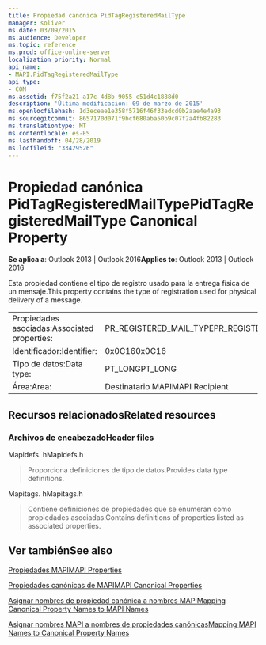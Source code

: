 ```yaml
---
title: Propiedad canónica PidTagRegisteredMailType
manager: soliver
ms.date: 03/09/2015
ms.audience: Developer
ms.topic: reference
ms.prod: office-online-server
localization_priority: Normal
api_name:
- MAPI.PidTagRegisteredMailType
api_type:
- COM
ms.assetid: f75f2a21-a17c-4d8b-9055-c51d4c1888d0
description: 'Última modificación: 09 de marzo de 2015'
ms.openlocfilehash: 1d3eceae1e358f5716f46f33edcd0b2aae4e4a93
ms.sourcegitcommit: 8657170d071f9bcf680aba50b9c07f2a4fb82283
ms.translationtype: MT
ms.contentlocale: es-ES
ms.lasthandoff: 04/28/2019
ms.locfileid: "33429526"
---
```

# <a name="pidtagregisteredmailtype-canonical-property"></a><span data-ttu-id="9cd32-103">Propiedad canónica PidTagRegisteredMailType</span><span class="sxs-lookup"><span data-stu-id="9cd32-103">PidTagRegisteredMailType Canonical Property</span></span>

  
  
<span data-ttu-id="9cd32-104">**Se aplica a**: Outlook 2013 | Outlook 2016</span><span class="sxs-lookup"><span data-stu-id="9cd32-104">**Applies to**: Outlook 2013 | Outlook 2016</span></span> 
  
<span data-ttu-id="9cd32-105">Esta propiedad contiene el tipo de registro usado para la entrega física de un mensaje.</span><span class="sxs-lookup"><span data-stu-id="9cd32-105">This property contains the type of registration used for physical delivery of a message.</span></span>
  
|||
|:-----|:-----|
|<span data-ttu-id="9cd32-106">Propiedades asociadas:</span><span class="sxs-lookup"><span data-stu-id="9cd32-106">Associated properties:</span></span>  <br/> |<span data-ttu-id="9cd32-107">PR_REGISTERED_MAIL_TYPE</span><span class="sxs-lookup"><span data-stu-id="9cd32-107">PR_REGISTERED_MAIL_TYPE</span></span>  <br/> |
|<span data-ttu-id="9cd32-108">Identificador:</span><span class="sxs-lookup"><span data-stu-id="9cd32-108">Identifier:</span></span>  <br/> |<span data-ttu-id="9cd32-109">0x0C16</span><span class="sxs-lookup"><span data-stu-id="9cd32-109">0x0C16</span></span>  <br/> |
|<span data-ttu-id="9cd32-110">Tipo de datos:</span><span class="sxs-lookup"><span data-stu-id="9cd32-110">Data type:</span></span>  <br/> |<span data-ttu-id="9cd32-111">PT_LONG</span><span class="sxs-lookup"><span data-stu-id="9cd32-111">PT_LONG</span></span>  <br/> |
|<span data-ttu-id="9cd32-112">Área:</span><span class="sxs-lookup"><span data-stu-id="9cd32-112">Area:</span></span>  <br/> |<span data-ttu-id="9cd32-113">Destinatario MAPI</span><span class="sxs-lookup"><span data-stu-id="9cd32-113">MAPI Recipient</span></span>  <br/> |
   
## <a name="related-resources"></a><span data-ttu-id="9cd32-114">Recursos relacionados</span><span class="sxs-lookup"><span data-stu-id="9cd32-114">Related resources</span></span>

### <a name="header-files"></a><span data-ttu-id="9cd32-115">Archivos de encabezado</span><span class="sxs-lookup"><span data-stu-id="9cd32-115">Header files</span></span>

<span data-ttu-id="9cd32-116">Mapidefs. h</span><span class="sxs-lookup"><span data-stu-id="9cd32-116">Mapidefs.h</span></span>
  
> <span data-ttu-id="9cd32-117">Proporciona definiciones de tipo de datos.</span><span class="sxs-lookup"><span data-stu-id="9cd32-117">Provides data type definitions.</span></span>
    
<span data-ttu-id="9cd32-118">Mapitags. h</span><span class="sxs-lookup"><span data-stu-id="9cd32-118">Mapitags.h</span></span>
  
> <span data-ttu-id="9cd32-119">Contiene definiciones de propiedades que se enumeran como propiedades asociadas.</span><span class="sxs-lookup"><span data-stu-id="9cd32-119">Contains definitions of properties listed as associated properties.</span></span>
    
## <a name="see-also"></a><span data-ttu-id="9cd32-120">Ver también</span><span class="sxs-lookup"><span data-stu-id="9cd32-120">See also</span></span>



[<span data-ttu-id="9cd32-121">Propiedades MAPI</span><span class="sxs-lookup"><span data-stu-id="9cd32-121">MAPI Properties</span></span>](mapi-properties.md)
  
[<span data-ttu-id="9cd32-122">Propiedades canónicas de MAPI</span><span class="sxs-lookup"><span data-stu-id="9cd32-122">MAPI Canonical Properties</span></span>](mapi-canonical-properties.md)
  
[<span data-ttu-id="9cd32-123">Asignar nombres de propiedad canónica a nombres MAPI</span><span class="sxs-lookup"><span data-stu-id="9cd32-123">Mapping Canonical Property Names to MAPI Names</span></span>](mapping-canonical-property-names-to-mapi-names.md)
  
[<span data-ttu-id="9cd32-124">Asignar nombres MAPI a nombres de propiedades canónicas</span><span class="sxs-lookup"><span data-stu-id="9cd32-124">Mapping MAPI Names to Canonical Property Names</span></span>](mapping-mapi-names-to-canonical-property-names.md)

